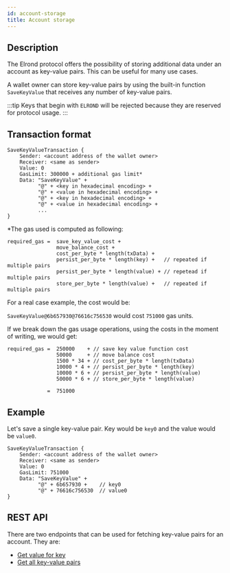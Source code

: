```yaml
---
id: account-storage
title: Account storage
---
```


## Description

The Elrond protocol offers the possibility of storing additional data under an account as key-value pairs. This can be useful for many use cases.

A wallet owner can store key-value pairs by using the built-in function `SaveKeyValue` that receives any number of key-value pairs.

:::tip
Keys that begin with `ELROND` will be rejected because they are reserved for protocol usage.
:::

## Transaction format

```
SaveKeyValueTransaction {
    Sender: <account address of the wallet owner>
    Receiver: <same as sender>
    Value: 0
    GasLimit: 300000 + additional gas limit*
    Data: "SaveKeyValue" +
          "@" + <key in hexadecimal encoding> +
          "@" + <value in hexadecimal encoding> +
          "@" + <key in hexadecimal encoding> +
          "@" + <value in hexadecimal encoding> +
          ...
}
```

*The gas used is computed as following:
```
required_gas =  save_key_value_cost +
                move_balance_cost + 
                cost_per_byte * length(txData) + 
                persist_per_byte * length(key) +   // repeated if multiple pairs
                persist_per_byte * length(value) + // repetead if multiple pairs
                store_per_byte * length(value) +   // repeated if multiple pairs
```

For a real case example, the cost would be:

`SaveKeyValue@6b657930@76616c756530` would cost `751000` gas units.

If we break down the gas usage operations, using the costs in the moment of writing, we would get:

```
required_gas =  250000    + // save key value function cost
                50000     + // move balance cost
                1500 * 34 + // cost_per_byte * length(txData)
                10000 * 4 + // persist_per_byte * length(key)
                10000 * 6 + // persist_per_byte * length(value)
                50000 * 6 + // store_per_byte * length(value)
                
             =  751000
```

## Example 

Let's save a single key-value pair. Key would be `key0` and the value would be `value0`.
```
SaveKeyValueTransaction {
    Sender: <account address of the wallet owner>
    Receiver: <same as sender>
    Value: 0
    GasLimit: 751000
    Data: "SaveKeyValue" +
          "@" + 6b657930 +    // key0
          "@" + 76616c756530  // value0
}
```

## REST API

There are two endpoints that can be used for fetching key-value pairs for an account. They are:

- [Get value for key](/sdk-and-tools/rest-api/addresses/#get-storage-value-for-address)
- [Get all key-value pairs](/sdk-and-tools/rest-api/addresses/#get-all-storage-for-address)
